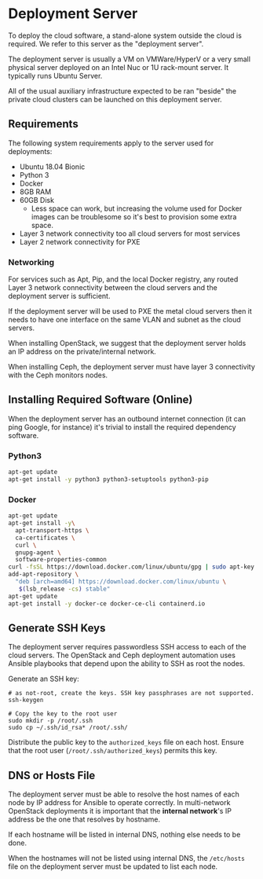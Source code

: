 # Deployment Server

To deploy the cloud software, a stand-alone system outside the cloud is
required. We refer to this server as the "deployment server".

The deployment server is usually a VM on VMWare/HyperV or a very small physical
server deployed on an Intel Nuc or 1U rack-mount server. It typically runs
Ubuntu Server.

All of the usual auxiliary infrastructure expected to be ran "beside" the
private cloud clusters can be launched on this deployment server.


## Requirements

The following system requirements apply to the server used for deployments:

- Ubuntu 18.04 Bionic
- Python 3
- Docker
- 8GB RAM
- 60GB Disk
    - Less space can work, but increasing the volume used for Docker images can
      be troublesome so it's best to provision some extra space.
- Layer 3 network connectivity too all cloud servers for most services
- Layer 2 network connectivity for PXE


### Networking

For services such as Apt, Pip, and the local Docker registry, any routed Layer
3 network connectivity between the cloud servers and the deployment server is
sufficient.

If the deployment server will be used to PXE the metal cloud servers then it
needs to have one interface on the same VLAN and subnet as the cloud servers.

When installing OpenStack, we suggest that the deployment server holds an IP
address on the private/internal network.

When installing Ceph, the deployment server must have layer 3 connectivity with
the Ceph monitors nodes.


## Installing Required Software (Online)

When the deployment server has an outbound internet connection (it can ping
Google, for instance) it's trivial to install the required dependency software.

### Python3

```bash
apt-get update
apt-get install -y python3 python3-setuptools python3-pip
```

### Docker

```bash
apt-get update
apt-get install -y\
  apt-transport-https \
  ca-certificates \
  curl \
  gnupg-agent \
  software-properties-common
curl -fsSL https://download.docker.com/linux/ubuntu/gpg | sudo apt-key add -
add-apt-repository \
  "deb [arch=amd64] https://download.docker.com/linux/ubuntu \
   $(lsb_release -cs) stable"
apt-get update
apt-get install -y docker-ce docker-ce-cli containerd.io
```


## Generate SSH Keys

The deployment server requires passwordless SSH access to each of the cloud
servers. The OpenStack and Ceph deployment automation uses Ansible playbooks
that depend upon the ability to SSH as root the nodes.

Generate an SSH key:

```
# as not-root, create the keys. SSH key passphrases are not supported.
ssh-keygen

# Copy the key to the root user
sudo mkdir -p /root/.ssh
sudo cp ~/.ssh/id_rsa* /root/.ssh/
```

Distribute the public key to the `authorized_keys` file on each host. Ensure
that the root user (`/root/.ssh/authorized_keys`) permits this key.


## DNS or Hosts File

The deployment server must be able to resolve the host names of each node by
IP address for Ansible to operate correctly. In multi-network OpenStack
deployments it is important that the **internal network**'s IP address be the
one that resolves by hostname.

If each hostname will be listed in internal DNS, nothing else needs to be done.

When the hostnames will not be listed using internal DNS, the `/etc/hosts` file
on the deployment server must be updated to list each node.
